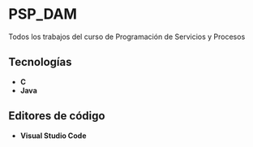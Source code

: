 # PSP_DAM

Todos los trabajos del curso de Programación de Servicios y Procesos

## Tecnologías

* **C**
* **Java**

## Editores de código

* **Visual Studio Code**
